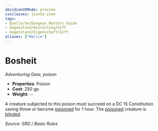 ```yaml
---
obsidianUIMode: preview
cssclasses: json5e-item
tags:
- Quelle/5e/Dungeon_Masters_Guide
- Gegenstand/Ausrüstung/Gift
- Gegenstand/Eigenschaft/Gift
aliases: ["Malice"]
---
```

# Bosheit
*Adventuring Gear, poison*  

- **Properties**: Poison
- **Cost**: 250 gp
- **Weight**: ⏤

A creature subjected to this poison must succeed on a DC 15 Constitution saving throw or become [poisoned](rules/conditions.md#poisoned) for 1 hour. The [poisoned](rules/conditions.md#poisoned) creature is [blinded](rules/conditions.md#blinded).

*Source: SRD / Basic Rules*
